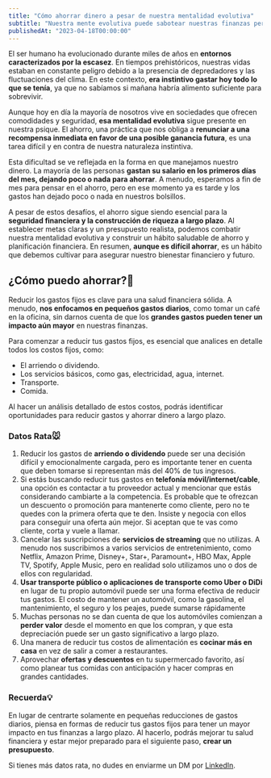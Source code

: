```yaml
---
title: "Cómo ahorrar dinero a pesar de nuestra mentalidad evolutiva"
subtitle: "Nuestra mente evolutiva puede sabotear nuestras finanzas personales."
publishedAt: "2023-04-18T00:00:00"
---
```


El ser humano ha evolucionado durante miles de años en **entornos caracterizados por la escasez**. En tiempos prehistóricos, nuestras vidas estaban en constante peligro debido a la presencia de depredadores y las fluctuaciones del clima. En este contexto, **era instintivo gastar hoy todo lo que se tenía**, ya que no sabíamos si mañana habría alimento suficiente para sobrevivir.

Aunque hoy en día la mayoría de nosotros vive en sociedades que ofrecen comodidades y seguridad, **esa mentalidad evolutiva** sigue presente en nuestra psique. El ahorro, una práctica que nos obliga a **renunciar a una recompensa inmediata en favor de una posible ganancia futura**, es una tarea difícil y en contra de nuestra naturaleza instintiva.

Esta dificultad se ve reflejada en la forma en que manejamos nuestro dinero. La mayoría de las personas **gastan su salario en los primeros días del mes, dejando poco o nada para ahorrar**. A menudo, esperamos a fin de mes para pensar en el ahorro, pero en ese momento ya es tarde y los gastos han dejado poco o nada en nuestros bolsillos.

A pesar de estos desafíos, el ahorro sigue siendo esencial para la **seguridad financiera y la construcción de riqueza a largo plazo**. Al establecer metas claras y un presupuesto realista, podemos combatir nuestra mentalidad evolutiva y construir un hábito saludable de ahorro y planificación financiera. En resumen, **aunque es difícil ahorrar**, es un hábito que debemos cultivar para asegurar nuestro bienestar financiero y futuro.

## ¿Cómo puedo ahorrar?💸

Reducir los gastos fijos es clave para una salud financiera sólida. A menudo, **nos enfocamos en pequeños gastos diarios**, como tomar un café en la oficina, sin darnos cuenta de que los **grandes gastos pueden tener un impacto aún mayor** en nuestras finanzas.

Para comenzar a reducir tus gastos fijos, es esencial que analices en detalle todos los costos fijos, como:

- El arriendo o dividendo.
- Los servicios básicos, como gas, electricidad, agua, internet.
- Transporte.
- Comida.

Al hacer un análisis detallado de estos costos, podrás identificar oportunidades para reducir gastos y ahorrar dinero a largo plazo.

### Datos Rata🐭

1. Reducir los gastos de **arriendo o dividendo** puede ser una decisión difícil y emocionalmente cargada, pero es importante tener en cuenta que deben tomarse si representan más del 40% de tus ingresos.
2. Si estás buscando reducir tus gastos en **telefonía móvil/internet/cable**, una opción es contactar a tu proveedor actual y mencionar que estás considerando cambiarte a la competencia. Es probable que te ofrezcan un descuento o promoción para mantenerte como cliente, pero no te quedes con la primera oferta que te den. Insiste y negocia con ellos para conseguir una oferta aún mejor. Si aceptan que te vas como cliente, corta y vuele a llamar.
3. Cancelar las suscripciones de **servicios de streaming** que no utilizas. A menudo nos suscribimos a varios servicios de entretenimiento, como Netflix, Amazon Prime, Disney+, Star+, Paramount+, HBO Max, Apple TV, Spotify, Apple Music, pero en realidad solo utilizamos uno o dos de ellos con regularidad.
4. **Usar transporte público o aplicaciones de transporte como Uber o DiDi** en lugar de tu propio automóvil puede ser una forma efectiva de reducir tus gastos. El costo de mantener un automóvil, como la gasolina, el mantenimiento, el seguro y los peajes, puede sumarse rápidamente
5. Muchas personas no se dan cuenta de que los automóviles comienzan a **perder valor** desde el momento en que los compran, y que esta depreciación puede ser un gasto significativo a largo plazo.
6. Una manera de reducir tus costos de alimentación es **cocinar más en casa** en vez de salir a comer a restaurantes.
7. Aprovechar **ofertas y descuentos** en tu supermercado favorito, así como planear tus comidas con anticipación y hacer compras en grandes cantidades.

### Recuerda💡

En lugar de centrarte solamente en pequeñas reducciones de gastos diarios, piensa en formas de reducir tus gastos fijos para tener un mayor impacto en tus finanzas a largo plazo. Al hacerlo, podrás mejorar tu salud financiera y estar mejor preparado para el siguiente paso, **crear un presupuesto**.

Si tienes más datos rata, no dudes en enviarme un DM por [LinkedIn](https://www.linkedin.com/in/douglasirrazabal/).
